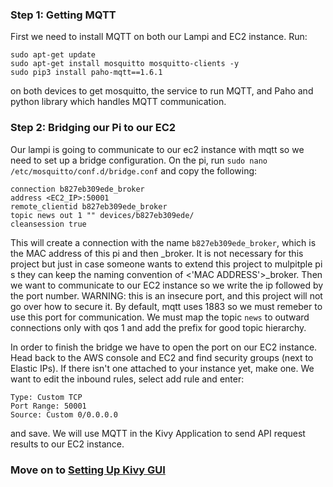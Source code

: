 ### Step 1: Getting MQTT
First we need to install MQTT on both our Lampi and EC2 instance. Run:
```
sudo apt-get update
sudo apt-get install mosquitto mosquitto-clients -y
sudo pip3 install paho-mqtt==1.6.1
```
on both devices to get mosquitto, the service to run MQTT, and Paho and python library which handles MQTT communication.

### Step 2: Bridging our Pi to our EC2
Our lampi is going to communicate to our ec2 instance with mqtt so we need to set up a bridge configuration. On the pi, run `sudo nano /etc/mosquitto/conf.d/bridge.conf` and copy the following:
```
connection b827eb309ede_broker
address <EC2_IP>:50001
remote_clientid b827eb309ede_broker
topic news out 1 "" devices/b827eb309ede/
cleansession true
```
This will create a connection with the name `b827eb309ede_broker`, which is the MAC address of this pi and then _broker. It is not necessary for this project but just in case someone wants to extend this project to mulpitple pi
s they can keep the naming convention of <'MAC ADDRESS'>_broker. Then we want to communicate to our EC2 instance so we write the ip followed by the port number. WARNING: this is an insecure port, and this project will not go over how to secure it. By default, mqtt uses 1883 so we must remeber to use this port for communication. We must map the topic `news` to outward connections only with qos 1 and add the prefix for good topic hierarchy. 

In order to finish the bridge we have to open the port on our EC2 instance. Head back to the AWS console and EC2 and find security groups (next to Elastic IPs). If there isn't one attached to your instance yet, make one. We want to edit the inbound rules, select add rule and enter:
```
Type: Custom TCP
Port Range: 50001
Source: Custom 0/0.0.0.0
```
and save. We will use MQTT in the Kivy Application to send API request results to our EC2 instance.

### Move on to [Setting Up Kivy GUI](../Setting%20Up%20Kivy%20GUI)
